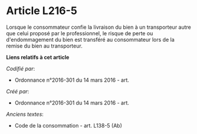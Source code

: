# Article L216-5

Lorsque le consommateur confie la livraison du bien à un transporteur autre que celui proposé par le professionnel, le risque
de perte ou d'endommagement du bien est transféré au consommateur lors de la remise du bien au transporteur.

**Liens relatifs à cet article**

_Codifié par_:

  - Ordonnance n°2016-301 du 14 mars 2016 - art.

_Créé par_:

  - Ordonnance n°2016-301 du 14 mars 2016 - art.

_Anciens textes_:

  - Code de la consommation - art. L138-5 (Ab)
